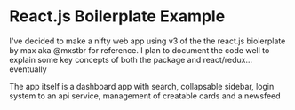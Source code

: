# React.js Boilerplate Example

I've decided to make a nifty web app using v3 of the the react.js biolerplate by max aka @mxstbr for reference. I plan to document the code well to explain some key concepts of both the package and react/redux... eventually

The app itself is  a dashboard app with search, collapsable sidebar, login system to an api service, management of creatable cards and a newsfeed